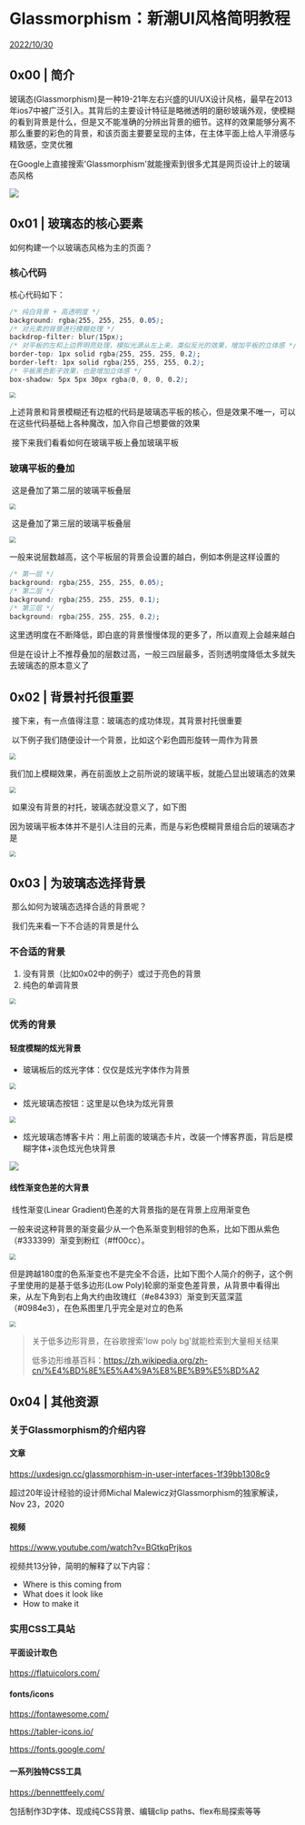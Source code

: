 # Glassmorphism：新潮UI风格简明教程

<u>2022/10/30</u>



## 0x00 | 简介

​	玻璃态(Glassmorphism)是一种19-21年左右兴盛的UI/UX设计风格，最早在2013年ios7中被广泛引入。其背后的主要设计特征是略微透明的磨砂玻璃外观，使模糊的看到背景是什么，但是又不能准确的分辨出背景的细节。这样的效果能够分离不那么重要的彩色的背景，和该页面主要要呈现的主体，在主体平面上给人平滑感与精致感，空灵优雅

​	在Google上直接搜索'Glassmorphism'就能搜索到很多尤其是网页设计上的玻璃态风格

![](images/1.png)



## 0x01 | 玻璃态的核心要素

如何构建一个以玻璃态风格为主的页面？

### 核心代码

核心代码如下：

```css
/* 纯白背景 + 高透明度 */
background: rgba(255, 255, 255, 0.05);
/* 对元素的背景进行模糊处理 */
backdrop-filter: blur(15px);
/* 对平板的左和上边界明亮处理，模拟光源从左上来，类似反光的效果，增加平板的立体感 */
border-top: 1px solid rgba(255, 255, 255, 0.2);
border-left: 1px solid rgba(255, 255, 255, 0.2);
/* 平板黑色影子效果，也是增加立体感 */ 
box-shadow: 5px 5px 30px rgba(0, 0, 0, 0.2);
```

<img src="images/2.png" style="zoom: 67%;" />

​	上述背景和背景模糊还有边框的代码是玻璃态平板的核心，但是效果不唯一，可以在这些代码基础上各种魔改，加入你自己想要做的效果

​	接下来我们看看如何在玻璃平板上叠加玻璃平板

### 玻璃平板的叠加

​	这是叠加了第二层的玻璃平板叠层

<img src="images/3.png" style="zoom: 67%;" />

​	这是叠加了第三层的玻璃平板叠层

<img src="images/4.png" style="zoom: 67%;" />

​	一般来说层数越高，这个平板层的背景会设置的越白，例如本例是这样设置的

```css
/* 第一层 */
background: rgba(255, 255, 255, 0.05);
/* 第二层 */
background: rgba(255, 255, 255, 0.1);
/* 第三层 */
background: rgba(255, 255, 255, 0.2);
```

​	这里透明度在不断降低，即白底的背景慢慢体现的更多了，所以直观上会越来越白

​	但是在设计上不推荐叠加的层数过高，一般三四层最多，否则透明度降低太多就失去玻璃态的原本意义了



## 0x02 | 背景衬托很重要

​	接下来，有一点值得注意：玻璃态的成功体现，其背景衬托很重要

​	以下例子我们随便设计一个背景，比如这个彩色圆形旋转一周作为背景

<img src="images/5.png" style="zoom:67%;" />

​	我们加上模糊效果，再在前面放上之前所说的玻璃平板，就能凸显出玻璃态的效果

<img src="images/6.png" style="zoom:67%;" />

​	如果没有背景的衬托，玻璃态就没意义了，如下图

​	因为玻璃平板本体并不是引人注目的元素，而是与彩色模糊背景组合后的玻璃态才是

<img src="images/7.png" style="zoom:67%;" />



## 0x03 | 为玻璃态选择背景

​	那么如何为玻璃态选择合适的背景呢？

​	我们先来看一下不合适的背景是什么

### 不合适的背景

1. 没有背景（比如0x02中的例子）或过于亮色的背景
2. 纯色的单调背景

<img src="images/8.png" style="zoom:67%;" />



### 优秀的背景

#### 轻度模糊的炫光背景

- 玻璃板后的炫光字体：仅仅是炫光字体作为背景

<img src="images/9.png" style="zoom:67%;" />

- 炫光玻璃态按钮：这里是以色块为炫光背景

<img src="images/10.png" style="zoom:67%;" />

- 炫光玻璃态博客卡片：用上前面的玻璃态卡片，改装一个博客界面，背后是模糊字体+淡色炫光色块背景

![](images/11.png)

#### 线性渐变色差的大背景

​	线性渐变(Linear Gradient)色差的大背景指的是在背景上应用渐变色

​	一般来说这种背景的渐变最少从一个色系渐变到相邻的色系，比如下图从紫色（#333399）渐变到粉红（#ff00cc）。

<img src="images/12.png" style="zoom:67%;" />

​	但是跨越180度的色系渐变也不是完全不合适，比如下图个人简介的例子，这个例子里使用的是基于低多边形(Low Poly)轮廓的渐变色差背景，从背景中看得出来，从左下角到右上角大约由玫瑰红（#e84393）渐变到天蓝深蓝（#0984e3），在色系图里几乎完全是对立的色系

<img src="images/13.png" style="zoom:67%;" />

> 关于低多边形背景，在谷歌搜索'low poly bg'就能检索到大量相关结果
>
> 低多边形维基百科：https://zh.wikipedia.org/zh-cn/%E4%BD%8E%E5%A4%9A%E8%BE%B9%E5%BD%A2



## 0x04 | 其他资源

### 关于Glassmorphism的介绍内容

#### 文章

https://uxdesign.cc/glassmorphism-in-user-interfaces-1f39bb1308c9

超过20年设计经验的设计师Michal Malewicz对Glassmorphism的独家解读，Nov 23，2020

#### 视频

https://www.youtube.com/watch?v=BGtkqPrjkos

视频共13分钟，简明的解释了以下内容：

- Where is this coming from
- What does it look like
- How to make it



### 实用CSS工具站

#### 平面设计取色

https://flatuicolors.com/

#### fonts/icons

https://fontawesome.com/

https://tabler-icons.io/

https://fonts.google.com/

#### 一系列独特CSS工具

https://bennettfeely.com/

包括制作3D字体、现成纯CSS背景、编辑clip paths、flex布局探索等等